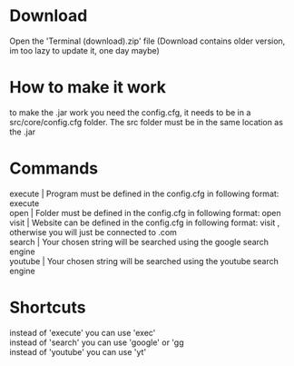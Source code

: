 # Download
Open the 'Terminal (download).zip' file
(Download contains older version, im too lazy to update it, one day maybe)

# How to make it work
to make the .jar work you need the config.cfg, it needs to be in a src/core/config.cfg folder. The src folder must be in the same location as the .jar

# Commands
execute <program> | Program must be defined in the config.cfg in following format: execute <program> <path>  
open <folder>     | Folder must be defined in the config.cfg in following format: open <folder> <path>  
visit <website>   | Website can be defined in the config.cfg in following format: visit <website> <path>, otherwise you will just be connected to <website>.com  
search <string>   | Your chosen string will be searched using the google search engine  
youtube <string>  | Your chosen string will be searched using the youtube search engine  
    
# Shortcuts
instead of 'execute' you can use 'exec'  
instead of 'search' you can use 'google' or 'gg  
instead of 'youtube' you can use 'yt'  
